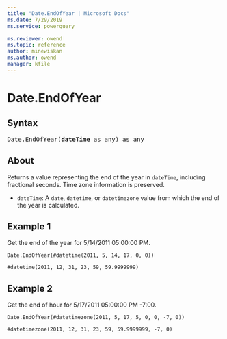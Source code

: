 ```yaml
---
title: "Date.EndOfYear | Microsoft Docs"
ms.date: 7/29/2019
ms.service: powerquery

ms.reviewer: owend
ms.topic: reference
author: minewiskan
ms.author: owend
manager: kfile
---
```

# Date.EndOfYear

## Syntax

<pre>
Date.EndOfYear(<b>dateTime</b> as any) as any
</pre>
  
## About  
Returns a value representing the end of the year in `dateTime`, including fractional seconds. Time zone information is preserved. <ul> <li><code>dateTime</code>: A <code>date</code>, <code>datetime</code>, or <code>datetimezone</code> value from which the end of the year is calculated.</li> </ul>

## Example 1
Get the end of the year for 5/14/2011 05:00:00 PM.

```powerquery-m
Date.EndOfYear(#datetime(2011, 5, 14, 17, 0, 0))
```

```powerquery-m
#datetime(2011, 12, 31, 23, 59, 59.9999999)
```

## Example 2
Get the end of hour for 5/17/2011 05:00:00 PM -7:00.

```powerquery-m
Date.EndOfYear(#datetimezone(2011, 5, 17, 5, 0, 0, -7, 0))
```

```powerquery-m
#datetimezone(2011, 12, 31, 23, 59, 59.9999999, -7, 0)
```
